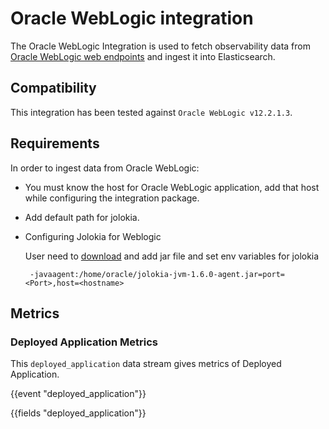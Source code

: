 # Oracle WebLogic integration

The Oracle WebLogic Integration is used to fetch observability data from [Oracle WebLogic web endpoints](https://docs.oracle.com/cd/B16240_01/doc/em.102/b25987/oracle_weblogic.htm) and ingest it into Elasticsearch.

## Compatibility

This integration has been tested against `Oracle WebLogic v12.2.1.3`.

## Requirements

In order to ingest data from Oracle WebLogic:
- You must know the host for Oracle WebLogic application, add that host while configuring the integration package.
- Add default path for jolokia.
- Configuring Jolokia for Weblogic

    User need to [download](https://jolokia.org/download.html) and add jar file and set env variables for jolokia

    ```
     -javaagent:/home/oracle/jolokia-jvm-1.6.0-agent.jar=port=<Port>,host=<hostname>
    ```

## Metrics

### Deployed Application Metrics

This `deployed_application` data stream gives metrics of Deployed Application.

{{event "deployed_application"}}

{{fields "deployed_application"}}
